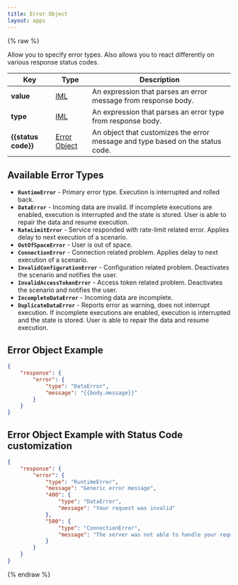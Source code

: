 ```yaml
---
title: Error Object
layout: apps
---
```


{% raw %}

Allow you to specify error types. Also allows you to react differently on various response status codes.

Key | Type | Description
--- | --- | ---
**value** | [IML](iml.html) | An expression that parses an error message from response body.
**type** | [IML](iml.html) | An expression that parses an error type from response body.
**{{status code}}** | [Error Object](error-object.html) | An object that customizes the error message and type based on the status code.

## Available Error Types

- **`RuntimeError`** - Primary error type. Execution is interrupted and rolled back.
- **`DataError`** - Incoming data are invalid. If incomplete executions are enabled, execution is interrupted and the state is stored. User is able to repair the data and resume execution.
- **`RateLimitError`** - Service responded with rate-limit related error. Applies delay to next execution of a scenario.
- **`OutOfSpaceError`** - User is out of space.
- **`ConnectionError`** - Connection related problem. Applies delay to next execution of a scenario.
- **`InvalidConfigurationError`** - Configuration related problem. Deactivates the scenario and notifies the user.
- **`InvalidAccessTokenError`** - Access token related problem. Deactivates the scenario and notifies the user.
- **`IncompleteDataError`** - Incoming data are incomplete.
- **`DuplicateDataError`** - Reports error as warning, does not interrupt execution. If incomplete executions are enabled, execution is interrupted and the state is stored. User is able to repair the data and resume execution.

## Error Object Example

```json
{
    "response": {
        "error": {
            "type": "DataError",
            "message": "{{body.message}}"
        }
    }
}
```


## Error Object Example with Status Code customization

```json
{
    "response": {
        "error": {
            "type": "RuntimeError",
            "message": "Generic error message",
            "400": {
                "type": "DataError",
                "message": "Your request was invalid"
            },
            "500": {
                "type": "ConnectionError",
                "message": "The server was not able to handle your request"
            }
        }
    }
}
```

{% endraw %}